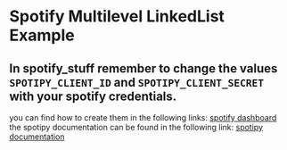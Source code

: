 # Spotify Multilevel LinkedList Example

## In spotify_stuff remember to change the values `SPOTIPY_CLIENT_ID` and `SPOTIPY_CLIENT_SECRET` with your spotify credentials.
you can find how to create them in the following links:
[spotify dashboard](https://developer.spotify.com/dashboard/)
the spotipy documentation can be found in the following link:
[spotipy documentation](https://spotipy.readthedocs.io/en/master/)